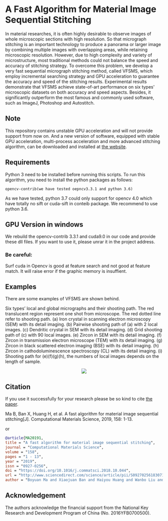 # A Fast Algorithm for Material Image Sequential Stitching
In material researches, it is often highly desirable to observe images of whole microscopic sections with high resolution. So that micrograph stitching is an important technology to produce a panorama or larger image by combining multiple images with overlapping areas, while retaining microscopic resolution. However, due to high complexity and variety of microstructure, most traditional methods could not balance the speed and accuracy of stitching strategy. To overcome this problem, we develop a very fast sequential micrograph stitching method, called VFSMS, which employ incremental searching strategy and GPU acceleration to guarantee the accuracy and speed of the stitching results. Experimental results demonstrate that VFSMS achieve state-of-art performance on six types' microscopic datasets on both accuracy and speed aspects. Besides, it significantly outperform the most famous and commonly used software, such as ImageJ, Photoshop and Autostitch.

## Note
This repository contains unstable GPU acceleration and will not provide support from now on. And a new version of software, equipped with stable GPU acceleration, multi-process acceleration and more advanced stitching algorithm, can be downloaded and installed at [the website](http://microstitch.tech/).

## Requirements
Python 3 need to be installed before running this scripts.
To run this algorithm, you need to install the python packages as follows:

    opencv-contrib(we have tested oepncv3.3.1 and python 3.6)

As we have tested, python 3.7 could only support for opencv 4.0 which have totally no sift or cuda-sift in conteib package. We recommend to use python 3.6.

## GPU Version in windows
We rebuild the opencv-contrib 3.3.1 and cuda9.0 in our code and provide these dll files. If you want to use it, please unrar it in the project address. 

### Be careful:
Surf cuda in Opencv is good at feature search and not good at feature match. It will raise error if the graphic memory is insuffient.

## Examples
There are some examples of VFSMS are shown behind.

Six types’ local and global micrographs and their shooting path. The red translucent region represent one shot from microscope. The red dotted line refer to shooting path. (a) Iron crystal in scanning electron microscopy (SEM) with its detail imaging. (b) Pairwise shooting path of (a) with 2 local images. (c) Dendritic crystal in SEM with its detail imaging. (d) Grid shooting path of (c) with 90 local images. (e) Zircon in SEM with its detail imaging. (f) Zircon in transmission electron microscope (TEM) with its detail imaging. (g) Zircon in black scattered electron imaging (BSE) with its detail imaging. (h) Zircon in cathodoluminescence spectroscopy (CL) with its detail imaging. (i) Shooting path for (e)(f)(g)(h), the numbers of local images depends on the length of sample.
<p align = "center">
    <img src="./demoImages/examplesOfImageStitch.png">
</p>


## Citation
If you use it successfully for your research please be so kind to cite [the paper](https://www.sciencedirect.com/science/article/pii/S0927025618307158).

Ma B, Ban X, Huang H, et al. A fast algorithm for material image sequential stitching[J]. Computational Materials Science, 2019, 158: 1-13.

or
```bibtex
@article{MA20191,
title = "A fast algorithm for material image sequential stitching",
journal = "Computational Materials Science",
volume = "158",
pages = "1 - 13",
year = "2019",
issn = "0927-0256",
doi = "https://doi.org/10.1016/j.commatsci.2018.10.044",
url = "http://www.sciencedirect.com/science/article/pii/S0927025618307158",
author = "Boyuan Ma and Xiaojuan Ban and Haiyou Huang and Wanbo Liu and Chuni Liu and Di Wu and Yonghong Zhi"}
```
## Acknowledgement
The authors acknowledge the financial support from the National Key Research and Development Program of China (No. 2016YFB0700500).
